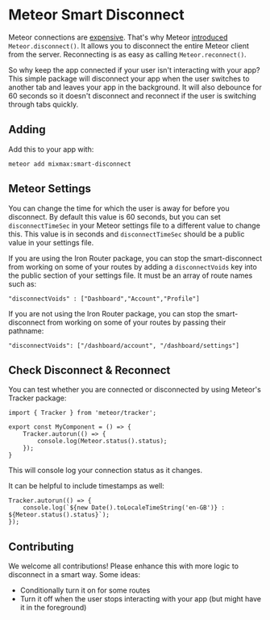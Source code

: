 # Meteor Smart Disconnect

Meteor connections are [expensive](https://groups.google.com/forum/?hl=en&fromgroups#!searchin/meteor-core/meteor.disconnect/meteor-core/tHc9kC4mjcI/0ktN9qead8EJ). That's why Meteor [introduced](https://github.com/meteor/meteor/pull/1151) `Meteor.disconnect()`. It allows you to disconnect the entire Meteor client from the server. Reconnecting is as easy as calling `Meteor.reconnect()`.

So why keep the app connected if your user isn't interacting with your app? This simple package will disconnect your app when the user switches to another tab and leaves your app in the background. It will also debounce for 60 seconds so it doesn't disconnect and reconnect if the user is switching through tabs quickly.

## Adding

Add this to your app with:

```
meteor add mixmax:smart-disconnect
```

## Meteor Settings
You can change the time for which the user is away for before you disconnect. By default this value is 60 seconds, but you can set `disconnectTimeSec` in your Meteor settings file to a different value to change this. This value is in seconds and `disconnectTimeSec` should be a public value in your settings file.

If you are using the Iron Router package, you can stop the smart-disconnect from working on some of your routes by adding a `disconnectVoids` key into the public section of your settings file. It must be an array of route names such as:

    "disconnectVoids" : ["Dashboard","Account","Profile"]

If you are not using the Iron Router package, you can stop the smart-disconnect from working on some of your routes by passing their pathname:

    "disconnectVoids": ["/dashboard/account", "/dashboard/settings"]

## Check Disconnect & Reconnect

You can test whether you are connected or disconnected by using Meteor's Tracker package:

```
import { Tracker } from 'meteor/tracker';

export const MyComponent = () => {
    Tracker.autorun(() => {
        console.log(Meteor.status().status);
    });
}
```

This will console log your connection status as it changes.

It can be helpful to include timestamps as well:

```
Tracker.autorun(() => {
    console.log(`${new Date().toLocaleTimeString('en-GB')} : ${Meteor.status().status}`);
});
```

## Contributing

We welcome all contributions! Please enhance this with more logic to disconnect in a smart way. Some ideas:

* Conditionally turn it on for some routes
* Turn it off when the user stops interacting with your app (but might have it in the foreground)
